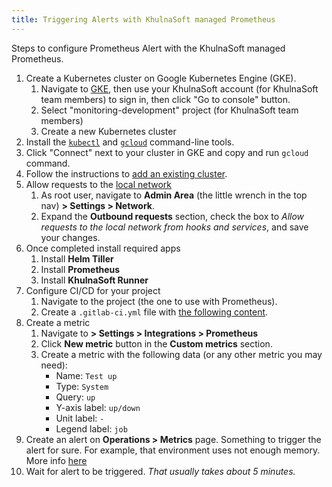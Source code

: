 ```yaml
---
title: Triggering Alerts with KhulnaSoft managed Prometheus
---
```


Steps to configure Prometheus Alert with the KhulnaSoft managed Prometheus.

1. Create a Kubernetes cluster on Google Kubernetes Engine (GKE).
   1. Navigate to [GKE](https://cloud.google.com/kubernetes-engine), then use your KhulnaSoft account (for KhulnaSoft team members) to sign in, then click "Go to console" button.
   1. Select "monitoring-development" project (for KhulnaSoft team members)
   1. Create a new Kubernetes cluster
1. Install the [`kubectl`](https://kubernetes.io/docs/tasks/tools/install-kubectl/) and [`gcloud`](https://cloud.google.com/sdk/docs#install_the_latest_cloud_tools_version_cloudsdk_current_version) command-line tools.
1. Click "Connect" next to your cluster in GKE and copy and run `gcloud` command.
1. Follow the instructions to [add an existing cluster](https://docs.gitlab.com/ee/user/project/clusters/add_remove_clusters.html#add-existing-cluster).
1. Allow requests to the [local network](_index.md#allow-requests-to-the-local-network)
   1. As root user, navigate to **Admin Area** (the little wrench in the top nav) **> Settings > Network**.
   1. Expand the **Outbound requests** section, check the box to *Allow requests to the local network from hooks and services*, and save your changes.
1. Once completed install required apps
   1. Install **Helm Tiller**
   1. Install **Prometheus**
   1. Install **KhulnaSoft Runner**
1. Configure CI/CD for your project
   1. Navigate to the project (the one to use with Prometheus).
   1. Create a `.gitlab-ci.yml` file with [the following content](https://gitlab.com/joshlambert/autodevops-deploy/-/blob/master/.gitlab-ci.yml).
1. Create a metric
   1. Navigate to **> Settings > Integrations > Prometheus**
   1. Click **New metric** button in the **Custom metrics** section.
   1. Create a metric with the following data (or any other metric you may need):
      - Name: `Test up`
      - Type: `System`
      - Query: `up`
      - Y-axis label: `up/down`
      - Unit label: `-`
      - Legend label: `job`
1. Create an alert on **Operations > Metrics** page. Something to trigger the alert for sure. For example, that environment uses not enough memory.
   More info [here](https://docs.gitlab.com/ee/user/project/integrations/prometheus.html#setting-up-alerts-for-prometheus-metrics)
1. Wait for alert to be triggered. *That usually takes about 5 minutes.*
